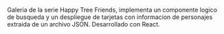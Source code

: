 Galeria de la serie Happy Tree Friends, implementa un componente logico de busqueda y un despliegue de tarjetas con informacion de personajes extraida de un archivo JSON. Desarrollado con React. 
